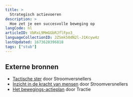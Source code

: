 ```yaml
---
title: >
  Strategisch actievoeren
description: >
  Hoe zet je een succesvolle beweging op
langCode: nl
articleID: VbRxL9MmGGbRJflFpo3_
languageCollectionID: JZSmk50dN2l-J1Kcyw4z
lastUpdated: 1673628396818
tags: ["stub"]
---
```


## Externe bronnen

-   [Tactische ster](https://www.stroomversnellers.org/app/uploads/2020/10/HandleidingTactischeSter_Stroomversnellers.pdf) door Stroomversnellers
-   [Inzicht in de kracht van mensen](https://www.stroomversnellers.org/app/uploads/2021/06/HandleidingKrachtVanMensen_Stroomversnellers.pdf) door Stroomversnellers
-   [Het bewegings-actieplan](https://www.stroomversnellers.org/app/uploads/2019/05/HO-Het-bewegingsactieplan-Tractie.pdf) door Tractie
